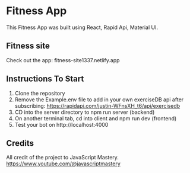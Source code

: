 # Fitness App

This Fitness App was built using React, Rapid Api, Material UI. 

## Fitness site

Check out the app: fitness-site1337.netlify.app


<!-- 
## Project Screenshots

![s1](client/assets/s1.png)
![s2](client/assets/s2.png) -->

## Instructions To Start
1. Clone the repository 
2. Remove the Example.env file to add in your own exerciseDB api after subscribing: https://rapidapi.com/justin-WFnsXH_t6/api/exercisedb
3. CD into the server directory to npm run server (backend)
4. On another terminal tab, cd into client and npm run dev (frontend)
5. Test your bot on http://localhost:4000


## Credits
All credit of the project to JavaScript Mastery. https://www.youtube.com/@javascriptmastery 